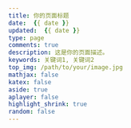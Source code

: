 ```yaml
---
title: 你的页面标题
date:  {{ date }}
updated:  {{ date }}
type: page
comments: true
description: 这是你的页面描述。
keywords: 关键词1, 关键词2
top_img: /path/to/your/image.jpg
mathjax: false
katex: false
aside: true
aplayer: false
highlight_shrink: true
random: false
---
```

